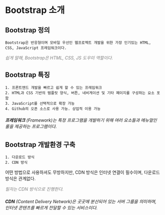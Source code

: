 # Bootstrap 소개

## Bootstrap 정의

    Bootstrap은 반응형이며 모바일 우선인 웹프로젝트 개발을 위한 가장 인기있는 HTML, CSS, JavaScript 프레임워크이다.

_<span style="color:gray">쉽게 말해, Bootstrap은 HTML, CSS, JS 도우미 역할이다.</span>_

## Bootstrap 특징

    1. 프론트엔드 개발을 빠르고 쉽게 할 수 있는 프레임워크
    2. HTML과 CSS 기반의 템플릿 양식, 버튼, 네비게이션 및 기타 페이지를 구성하는 요소 포함
    3. JavaScript를 선택적으로 확장 가능
    4. Github의 오픈 소스로 사용 가능. 상업적 이용 가능

###### __프레임워크__ (Framework)는 특정 프로그램을 개발하기 위해 여러 요소들과 메뉴얼인 룰을 제공하는 프로그램이다.

## Bootstrap 개발환경 구축

    1. 다운로드 방식
    2. CDN 방식

어떤 방법으로 사용하셔도 무방하지만, CDN 방식은 인터넷 연결이 필수이며, 다운로드 방식은 관계없다.

_<span style="color:gray">필자는 CDN 방식으로 진행한다.</span>_ 

###### __CDN__ (Content Delivery Network)은 곳곳에 분산되어 있는 서버 그룹을 의미하며, 인터넷 콘텐츠를 빠르게 전달할 수 있는 서비스이다.


